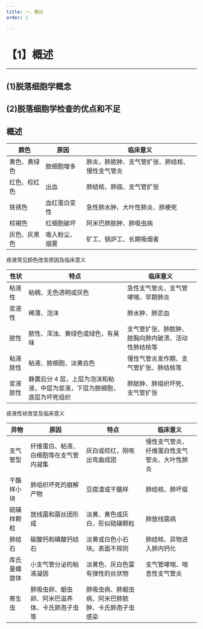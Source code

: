 ```yaml
---
title: 一、概述
order: 1

---
```


# 【1】概述

<kaodian :text="'临床检验基础记忆卡'" />

<!-- ###### 第十八章 脱落细胞检查

> 临床检验基础 -->

<beitiL/>

---

## (1)脱落细胞学概念

<son :text="'临床检验基础检验记忆卡'" text1="(1)脱落细胞学概念" :textOption="[['了解','基础知识','相关专业知识'],['了解','基础知识','专业知识'],['掌握','基础知识','专业知识']]" />

## (2)脱落细胞学检查的优点和不足

<son :text="'临床检验基础检验记忆卡'" text1="(2)脱落细胞学检查的优点和不足" :textOption="[['了解','基础知识','相关专业知识'],['了解','基础知识','专业知识'],['了解','基础知识','专业知识']]" />

## 概述

| 颜色         | 原因           | 临床意义                                       |
| ------------ | -------------- | ---------------------------------------------- |
| 黄色、黄绿色 | 脓细胞增多     | 肺炎，肺脓肿、支气管扩张、肺结核、慢性支气管炎 |
| 红色、棕红色 | 出血           | 肺结核、肺癌、支气管扩张                       |
| 铁锈色       | 血红蛋白变性   | 急性肺水肿、大叶性肺炎、肺梗死                 |
| 棕褐色       | 红细胞破坏     | 阿米巴肺脓肿、肺吸虫病                         |
| 灰色、灰黑色 | 吸入粉尘、烟雾 | 矿工、锅炉工、长期吸烟者                       |

痰液常见颜色改变原因及临床意义

| 性状     | 特点                                                                      | 临床意义                                           |
| -------- | ------------------------------------------------------------------------- | -------------------------------------------------- |
| 粘液性   | 粘稠、无色透明或灰色                                                      | 急性支气管炎、支气管哮喘、早期肺炎                 |
| 浆液性   | 稀薄、泡沫                                                                | 肺水肿、肺淤血                                     |
| 脓性     | 脓性、浑浊、黄绿色或绿色，有臭味                                          | 支气管扩张、肺脓肿、脓胸向肺内破溃、活动性肺结核等 |
| 粘液脓性 | 粘液、脓细胞、淡黄白色                                                    | 慢性气管炎发作期、支气管扩张、肺结核等             |
| 浆液脓性 | 静置后分 4 层，上层为泡沫和粘液，中层为浆液，下层为脓细胞，底层为坏死组织 | 肺脓肿、肺组织坏死、支气管扩张                     |

痰液性状改变及临床意义

| 异物         | 原因                                           | 特点                                               | 临床意义                                     |
| ------------ | ---------------------------------------------- | -------------------------------------------------- | -------------------------------------------- |
| 支气管型     | 纤维蛋白、粘液、白细胞等在支气管内凝集         | 灰白或棕红，刚咳出弯曲成团                         | 慢性支气管炎、纤维蛋白性支气管炎、大叶性肺炎 |
| 干酪样小块   | 肺组织坏死的崩解产物                           | 豆腐渣或干酪样                                     | 肺结核、肺坏疽                               |
| 硫磺样颗粒   | 放线菌和菌丝团形成                             | 淡黄、黄色或灰白，形似硫磺颗粒                     | 肺放线菌病                                   |
| 肺结石       | 碳酸钙和磷酸钙结石                             | 淡黄或白色小石块。表面不规则                       | 肺结核、异物进入肺内钙化                     |
| 库氏曼螺旋体 | 小支气管分泌的粘液凝固                         | 淡黄色、灰白色富有弹性的丝状物                     | 支气管哮喘、喘息性支气管炎                   |
| 寄生虫       | 肺吸虫卵、蛔虫卵、阿米巴滋养体、卡氏肺孢子虫等 | 肺吸虫病、肺蛔虫病、阿米巴肺脓肿、卡氏肺孢子虫感染 |

